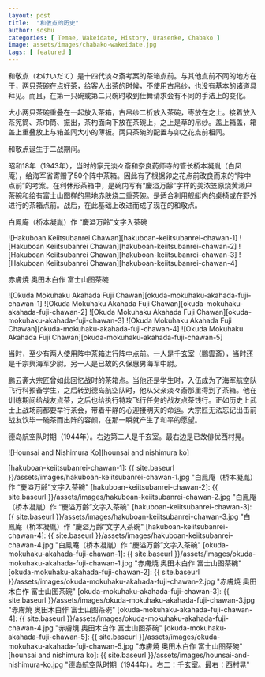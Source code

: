 ```yaml
---
layout: post
title:  "和敬点的历史"
author: soshu
categories: [ Temae, Wakeidate, History, Urasenke, Chabako ]
image: assets/images/chabako-wakeidate.jpg
tags: [ featured ]
---
```


和敬点（わけいだて）是十四代淡々斎考案的茶箱点前。与其他点前不同的地方在于，两只茶碗在点好茶，给客人出茶的时候，不使用古帛纱，也没有基本的诸道具拜见。而且，在第一只碗或第二只碗时收到仕舞请求会有不同的手法上的变化。

大小两只茶碗重叠在一起放入茶箱，古帛纱二折放入茶碗，枣放在之上。接着放入茶筅筒、茶巾筒、振出，茶杓面向下放在茶碗上，之上是草的帛纱。盖上箱盖，箱盖上重叠放上与箱盖同大小的薄板。两只茶碗的配置与卯之花点前相同。

和敬点诞生于二战期间。

昭和18年（1943年），当时的家元淡々斎和奈良药师寺的管长桥本凝胤（白凤庵），给海军省寄赠了50个阵中茶箱。因此有了根据卯之花点前改良而来的“阵中点前”的考案。在利休形茶箱中，是碗内写有“慶溢万齢”字样的美浓笠原烧黄濑户茶碗和绘有富士山图样的黑地赤肤烧二重茶碗。是适合利用舰艇内的桌椅或在野外进行的茶箱点前。战后，在此基础上改进而成了现在的和敬点。

白鳯庵（桥本凝胤）作 “慶溢万齢”文字入茶碗

![Hakuboan Keiitsubanrei Chawan][hakuboan-keiitsubanrei-chawan-1]
![Hakuboan Keiitsubanrei Chawan][hakuboan-keiitsubanrei-chawan-2]
![Hakuboan Keiitsubanrei Chawan][hakuboan-keiitsubanrei-chawan-3]
![Hakuboan Keiitsubanrei Chawan][hakuboan-keiitsubanrei-chawan-4]

赤膚焼 奥田木白作 富士山图茶碗

![Okuda Mokuhaku Akahada Fuji Chawan][okuda-mokuhaku-akahada-fuji-chawan-1]
![Okuda Mokuhaku Akahada Fuji Chawan][okuda-mokuhaku-akahada-fuji-chawan-2]
![Okuda Mokuhaku Akahada Fuji Chawan][okuda-mokuhaku-akahada-fuji-chawan-3]
![Okuda Mokuhaku Akahada Fuji Chawan][okuda-mokuhaku-akahada-fuji-chawan-4]
![Okuda Mokuhaku Akahada Fuji Chawan][okuda-mokuhaku-akahada-fuji-chawan-5]

当时，至少有两人使用阵中茶箱进行阵中点前。一人是千玄室（鵬雲斎），当时还是千宗興海军少尉。另一人是已故的久保惠男海军中尉。

鹏云斋大宗匠曾如此回忆战时的茶箱点。当他还是学生时，入伍成为了海军航空队飞行科预备学生，之后转到德岛航空队时，他从父亲淡々斎那里得到了茶箱。他在训练期间给战友点茶，之后也给执行特攻飞行任务的战友点茶饯行。正如历史上武士上战场前都要举行茶会，带着平静的心迎接明天的命运。大宗匠无法忘记出击前战友饮毕一碗茶而出阵的容颜，在那一瞬就产生了和平的愿望。

德岛航空队时期（1944年）。右边第二人是千玄室。最右边是已故俳优西村晃。

![Hounsai and Nishimura Ko][hounsai and nishimura ko]


[hakuboan-keiitsubanrei-chawan-1]: {{ site.baseurl }}/assets/images/hakuboan-keiitsubanrei-chawan-1.jpg "白鳯庵（桥本凝胤）作 “慶溢万齢”文字入茶碗"
[hakuboan-keiitsubanrei-chawan-2]: {{ site.baseurl }}/assets/images/hakuboan-keiitsubanrei-chawan-2.jpg "白鳯庵（桥本凝胤）作 “慶溢万齢”文字入茶碗"
[hakuboan-keiitsubanrei-chawan-3]: {{ site.baseurl }}/assets/images/hakuboan-keiitsubanrei-chawan-3.jpg "白鳯庵（桥本凝胤）作 “慶溢万齢”文字入茶碗"
[hakuboan-keiitsubanrei-chawan-4]: {{ site.baseurl }}/assets/images/hakuboan-keiitsubanrei-chawan-4.jpg "白鳯庵（桥本凝胤）作 “慶溢万齢”文字入茶碗"
[okuda-mokuhaku-akahada-fuji-chawan-1]: {{ site.baseurl }}/assets/images/okuda-mokuhaku-akahada-fuji-chawan-1.jpg "赤膚焼 奥田木白作 富士山图茶碗"
[okuda-mokuhaku-akahada-fuji-chawan-2]: {{ site.baseurl }}/assets/images/okuda-mokuhaku-akahada-fuji-chawan-2.jpg "赤膚焼 奥田木白作 富士山图茶碗"
[okuda-mokuhaku-akahada-fuji-chawan-3]: {{ site.baseurl }}/assets/images/okuda-mokuhaku-akahada-fuji-chawan-3.jpg "赤膚焼 奥田木白作 富士山图茶碗"
[okuda-mokuhaku-akahada-fuji-chawan-4]: {{ site.baseurl }}/assets/images/okuda-mokuhaku-akahada-fuji-chawan-4.jpg "赤膚焼 奥田木白作 富士山图茶碗"
[okuda-mokuhaku-akahada-fuji-chawan-5]: {{ site.baseurl }}/assets/images/okuda-mokuhaku-akahada-fuji-chawan-5.jpg "赤膚焼 奥田木白作 富士山图茶碗"
[hounsai and nishimura ko]: {{ site.baseurl }}/assets/images/hounsai-and-nishimura-ko.jpg "德岛航空队时期（1944年）。右二：千玄室。最右：西村晃"
